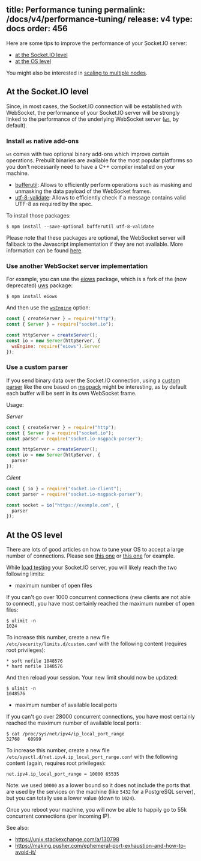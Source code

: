 title: Performance tuning
permalink: /docs/v4/performance-tuning/
release: v4
type: docs
order: 456
---

Here are some tips to improve the performance of your Socket.IO server:

- [at the Socket.IO level](#At-the-Socket-IO-level)
- [at the OS level](#At-the-OS-level)

You might also be interested in [scaling to multiple nodes](/docs/v4/using-multiple-nodes/).

## At the Socket.IO level

Since, in most cases, the Socket.IO connection will be established with WebSocket, the performance of your Socket.IO server will be strongly linked to the performance of the underlying WebSocket server ([`ws`](https://github.com/websockets/ws), by default).

### Install `ws` native add-ons

`ws` comes with two optional binary add-ons which improve certain operations. Prebuilt binaries are available for the most popular platforms so you don't necessarily need to have a C++ compiler installed on your machine.

- [bufferutil](https://www.npmjs.com/package/bufferutil): Allows to efficiently perform operations such as masking and unmasking the data payload of the WebSocket frames.
- [utf-8-validate](https://www.npmjs.com/package/utf-8-validate): Allows to efficiently check if a message contains valid UTF-8 as required by the spec.

To install those packages:

```
$ npm install --save-optional bufferutil utf-8-validate
```

Please note that these packages are optional, the WebSocket server will fallback to the Javascript implementation if they are not available. More information can be found [here](https://github.com/websockets/ws/#opt-in-for-performance-and-spec-compliance).

### Use another WebSocket server implementation

For example, you can use the [eiows](https://www.npmjs.com/package/eiows) package, which is a fork of the (now deprecated) [uws](https://www.npmjs.com/package/uws) package:

```
$ npm install eiows
```

And then use the [`wsEngine`](/docs/v4/server-initialization/#wsEngine) option:

```js
const { createServer } = require("http");
const { Server } = require("socket.io");

const httpServer = createServer();
const io = new Server(httpServer, {
  wsEngine: require("eiows").Server
});
```

### Use a custom parser

If you send binary data over the Socket.IO connection, using a [custom parser](/docs/v4/custom-parser/) like the one based on [msgpack](/docs/v4/custom-parser/#The-msgpack-parser) might be interesting, as by default each buffer will be sent in its own WebSocket frame.

Usage:

*Server*

```js
const { createServer } = require("http");
const { Server } = require("socket.io");
const parser = require("socket.io-msgpack-parser");

const httpServer = createServer();
const io = new Server(httpServer, {
  parser
});
```

*Client*

```js
const { io } = require("socket.io-client");
const parser = require("socket.io-msgpack-parser");

const socket = io("https://example.com", {
  parser
});
```

## At the OS level

There are lots of good articles on how to tune your OS to accept a large number of connections. Please see [this one](https://blog.jayway.com/2015/04/13/600k-concurrent-websocket-connections-on-aws-using-node-js/) or [this one](https://medium.com/@elliekang/scaling-to-a-millions-websocket-concurrent-connections-at-spoon-radio-bbadd6ec1901) for example.

While [load testing](/docs/v4/load-testing/) your Socket.IO server, you will likely reach the two following limits:

- maximum number of open files

If you can't go over 1000 concurrent connections (new clients are not able to connect), you have most certainly reached the maximum number of open files:

```
$ ulimit -n
1024
```

To increase this number, create a new file `/etc/security/limits.d/custom.conf` with the following content (requires root privileges):

```
* soft nofile 1048576
* hard nofile 1048576
```

And then reload your session. Your new limit should now be updated:

```
$ ulimit -n
1048576
```

- maximum number of available local ports

If you can't go over 28000 concurrent connections, you have most certainly reached the maximum number of available local ports:

```
$ cat /proc/sys/net/ipv4/ip_local_port_range
32768	60999
```

To increase this number, create a new file `/etc/sysctl.d/net.ipv4.ip_local_port_range.conf` with the following content (again, requires root privileges):

```
net.ipv4.ip_local_port_range = 10000 65535
```

Note: we used `10000` as a lower bound so it does not include the ports that are used by the services on the machine (like `5432` for a PostgreSQL server), but you can totally use a lower value (down to `1024`).

Once you reboot your machine, you will now be able to happily go to 55k concurrent connections (per incoming IP).

See also:

- https://unix.stackexchange.com/a/130798
- https://making.pusher.com/ephemeral-port-exhaustion-and-how-to-avoid-it/
